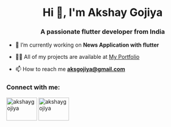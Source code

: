 <h1 align="center">Hi 👋, I'm Akshay Gojiya</h1>
<h3 align="center">A passionate flutter developer from India</h3>

- 🔭 I’m currently working on **News Application with flutter**

- 👨‍💻 All of my projects are available at [My Portfolio](https://akshaygojiya.netlify.app/)

- 📫 How to reach me **aksgojiya@gmail.com**

<h3 align="left">Connect with me:</h3>
<p align="left">
  
<a href="https://linkedin.com/in/akshaygojiya" target="blank"><img align="center" src="https://raw.githubusercontent.com/rahuldkjain/github-profile-readme-generator/master/src/images/icons/Social/linked-in-alt.svg" alt="akshaygojiya" height="60" width="80" /></a>
<a href="https://dev.to/akshaygojiya" target="blank"><img align="center" src="https://raw.githubusercontent.com/rahuldkjain/github-profile-readme-generator/master/src/images/icons/Social/devto.svg" alt="akshaygojiya" height="60" width="80" /></a>
</p>

